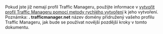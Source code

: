 Pokud jste již nemají profil Traffic Manageru, použijte informace v [vytvořit profil Traffic Manageru pomocí metody rychlého vytvoření](../articles/traffic-manager/traffic-manager-manage-profiles.md) k jeho vytvoření. Poznámka: **. trafficmanager.net** název domény přidružený vašeho profilu Traffic Manageru, jak bude se používat novější pozdější kroky v tomto dokumentu.

